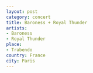 ```yaml
---
layout: post
category: concert
title: Baroness + Royal Thunder
artists: 
- Baroness
- Royal Thunder
place: 
- Trabendo
country: France
city: Paris
---
```


